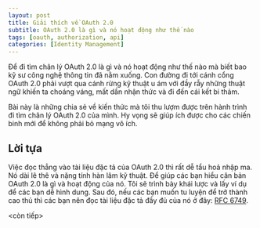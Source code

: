 ```yaml
---
layout: post
title: Giải thích về OAuth 2.0
subtitle: OAuth 2.0 là gì và nó hoạt động như thế nào
tags: [oauth, authorization, api]
categories: [Identity Management]
---
```


Để đi tìm chân lý OAuth 2.0 là gì và nó hoạt động như thế nào mà biết bao kỹ sư công nghệ thông tin đã nằm xuống. Con đường đi tới cánh cổng OAuth 2.0 phải vượt qua cánh rừng kỹ thuật u ám với đầy rẫy những thuật ngữ khiến ta choáng váng, mất dần nhận thức và đi đến cái kết bi thảm.

Bài này là những chia sẻ về kiến thức mà tôi thu lượm được trên hành trình đi tìm chân lý OAuth 2.0 của mình. Hy vọng sẽ giúp ích được cho các chiến binh mới để không phải bỏ mạng vô ích.

## Lời tựa

Việc đọc thẳng vào tài liệu đặc tả của OAuth 2.0 thì rất dễ tẩu hoả nhập ma. Nó dài lê thê và nặng tính hàn lâm kỹ thuật. Để giúp các bạn hiểu căn bản OAuth 2.0 là gì và hoạt động của nó. Tôi sẽ trình bày khái lược và lấy ví dụ để các bạn dễ hình dung. Sau đó, nếu các bạn muốn tu luyện để trở thành cao thủ thì các bạn nên đọc tài liệu đặc tả đầy đủ của nó ở đây: [RFC 6749](https://datatracker.ietf.org/doc/html/rfc6749).

<còn tiếp>
